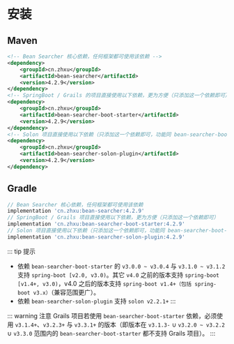 # 安装

## Maven

```xml
<!-- Bean Searcher 核心依赖，任何框架都可使用该依赖 -->
<dependency>
    <groupId>cn.zhxu</groupId>
    <artifactId>bean-searcher</artifactId>
    <version>4.2.9</version>
</dependency>
<!-- SpringBoot / Grails 的项目直接使用以下依赖，更为方便（只添加这一个依赖即可） -->
<dependency>
    <groupId>cn.zhxu</groupId>
    <artifactId>bean-searcher-boot-starter</artifactId>
    <version>4.2.9</version>
</dependency>
<!-- Solon 项目直接使用以下依赖（只添加这一个依赖即可，功能同 bean-searcher-boot-starter） -->
<dependency>
    <groupId>cn.zhxu</groupId>
    <artifactId>bean-searcher-solon-plugin</artifactId>
    <version>4.2.9</version>
</dependency>
```

## Gradle

```groovy
// Bean Searcher 核心依赖，任何框架都可使用该依赖
implementation 'cn.zhxu:bean-searcher:4.2.9'
// SpringBoot / Grails 项目直接使用以下依赖，更为方便（只添加这一个依赖即可）
implementation 'cn.zhxu:bean-searcher-boot-starter:4.2.9'
// Solon 项目直接使用以下依赖（只添加这一个依赖即可，功能同 bean-searcher-boot-starter）
implementation 'cn.zhxu:bean-searcher-solon-plugin:4.2.9'
```

::: tip 提示
* 依赖 `bean-searcher-boot-starter` 的 `v3.0.0 ~ v3.0.4` 与 `v3.1.0 ~ v3.1.2` 支持 `spring-boot [v2.0, v3.0)`。其它 `v4.0` 之前的版本支持 `spring-boot [v1.4+, v3.0)`，v4.0 之后的版本支持 `spring-boot v1.4+（包括 spring-boot v3.x）`（兼容范围更广）。
* 依赖 `bean-searcher-solon-plugin` 支持 `solon v2.2.1+` 
:::

::: warning 注意
Grails 项目若使用 `bean-searcher-boot-starter` 依赖，必须使用 `v3.1.4+`、`v3.2.3+` 与 `v3.3.1+` 的版本（即版本在 `v3.1.3-` ∪ `v3.2.0 ~ v3.2.2` ∪ `v3.3.0` 范围内的 `bean-searcher-boot-starter` 都不支持 Grails 项目）。
:::
